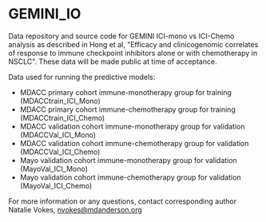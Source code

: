 # GEMINI_IO
Data repository and source code for GEMINI ICI-mono vs ICI-Chemo analysis as described in Hong et al, "Efficacy and clinicogenomic correlates of response to immune checkpoint inhibitors alone or with chemotherapy in NSCLC". These data will be made public at time of acceptance.  

Data used for running the predictive models:
* MDACC primary cohort immune-monotherapy group for training (MDACCtrain_ICI_Mono)
* MDACC primary cohort immune-chemotherapy group for training (MDACCtrain_ICI_Chemo)
* MDACC validation cohort immune-monotherapy group for validation (MDACCVal_ICI_Mono)
* MDACC validation cohort immune-chemotherapy group for validation (MDACCVal_ICI_Chemo)
* Mayo validation cohort immune-monotherapy group for validation (MayoVal_ICI_Mono)
* Mayo validation cohort immune-chemotherapy group for validation (MayoVal_ICI_Chemo)

For more information or any questions, contact corresponding author Natalie Vokes, nvokes@mdanderson.org 
 
